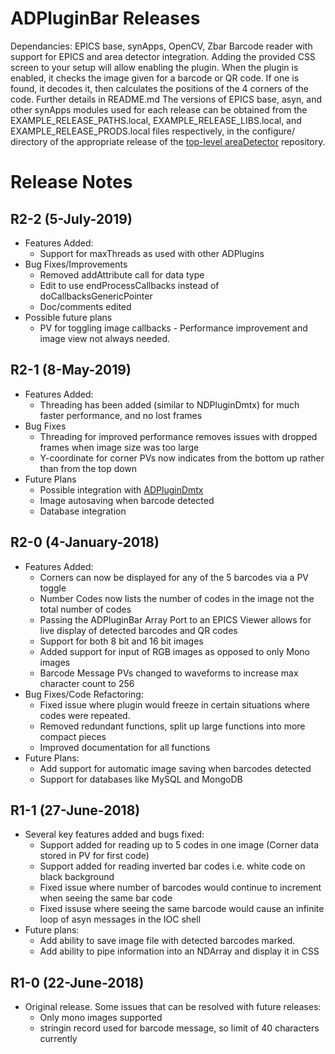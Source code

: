 # ADPluginBar Releases
Dependancies: EPICS base, synApps, OpenCV, Zbar
Barcode reader with support for EPICS and area detector integration.
Adding the provided CSS screen to your setup will allow enabling the plugin.
When the plugin is enabled, it checks the image given for a barcode or QR code. If one is found, it decodes it, then calculates the positions of the 4 corners of the code. Further details in README.md
The versions of EPICS base, asyn, and other synApps modules used for each release can be obtained from 
the EXAMPLE_RELEASE_PATHS.local, EXAMPLE_RELEASE_LIBS.local, and EXAMPLE_RELEASE_PRODS.local
files respectively, in the configure/ directory of the appropriate release of the 
[top-level areaDetector](https://github.com/areaDetector/areaDetector) repository.

Release Notes
=============
<!--RELEASE START-->
R2-2 (5-July-2019)
----
* Features Added:
	* Support for maxThreads as used with other ADPlugins
* Bug Fixes/Improvements
	* Removed addAttribute call for data type
	* Edit to use endProcessCallbacks instead of doCallbacksGenericPointer
	* Doc/comments edited
* Possible future plans
	* PV for toggling image callbacks - Performance improvement and image view not always needed.

R2-1 (8-May-2019)
----
* Features Added:
	* Threading has been added (similar to NDPluginDmtx) for much faster performance, and no lost frames
* Bug Fixes
	* Threading for improved performance removes issues with dropped frames when image size was too large
	* Y-coordinate for corner PVs now indicates from the bottom up rather than from the top down
* Future Plans
	* Possible integration with [ADPluginDmtx](https://github.com/epicsNSLS2-areaDetector/ADPluginDmtx)
	* Image autosaving when barcode detected
	* Database integration

R2-0 (4-January-2018)
----
* Features Added:
	* Corners can now be displayed for any of the 5 barcodes via a PV toggle
	* Number Codes now lists the number of codes in the image not the total number of codes
	* Passing the ADPluginBar Array Port to an EPICS Viewer allows for live display of detected barcodes and QR codes
	* Support for both 8 bit and 16 bit images
	* Added support for input of RGB images as opposed to only Mono images
	* Barcode Message PVs changed to waveforms to increase max character count to 256
* Bug Fixes/Code Refactoring:
	* Fixed issue where plugin would freeze in certain situations where codes were repeated.
	* Removed redundant functions, split up large functions into more compact pieces
	* Improved documentation for all functions
* Future Plans:
	* Add support for automatic image saving when barcodes detected
	* Support for databases like MySQL and MongoDB

R1-1 (27-June-2018)
----
* Several key features added and bugs fixed:
	* Support added for reading up to 5 codes in one image (Corner data stored in PV for first code)
	* Support added for reading inverted bar codes i.e. white code on black background
	* Fixed issue where number of barcodes would continue to increment when seeing the same bar code
	* Fixed issuse where seeing the same barcode would cause an infinite loop of asyn messages in the IOC shell
* Future plans:
	* Add ability to save image file with detected barcodes marked.
	* Add ability to pipe information into an NDArray and display it in CSS

R1-0 (22-June-2018)
----
* Original release. Some issues that can be resolved with future releases:
    * Only mono images supported
    * stringin record used for barcode message, so limit of 40 characters currently
